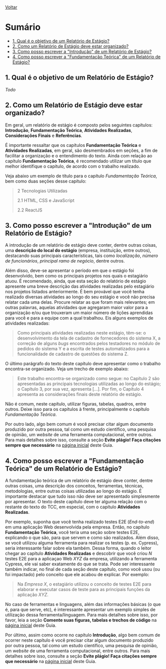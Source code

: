 [Voltar](README.md)

# Sumário  <!-- omit in toc -->
- [1. Qual é o objetivo de um Relatório de Estágio?](#1-qual-é-o-objetivo-de-um-relatório-de-estágio)
- [2. Como um Relatório de Estágio deve estar organizado?](#2-como-um-relatório-de-estágio-deve-estar-organizado)
- [3. Como posso escrever a "Introdução" de um Relatório de Estágio?](#3-como-posso-escrever-a-introdução-de-um-relatório-de-estágio)
- [4. Como posso escrever a "Fundamentação Teórica" de um Relatório de Estágio?](#4-como-posso-escrever-a-fundamentação-teórica-de-um-relatório-de-estágio)

## 1. Qual é o objetivo de um Relatório de Estágio?
*Todo*

## 2. Como um Relatório de Estágio deve estar organizado?
Em geral, um relatório de estágio é composto pelos seguintes capítulos: **Introdução**, **Fundamentação Teórica**, **Atividades Realizadas**, **Considerações Finais** e **Referências**. 

É importante ressaltar que os capítulos **Fundamentação Teórica** e **Atividades Realizadas**, em geral, são desmembrados em seções, a fim de facilitar a organização e o entendimento do texto. Ainda com relação ao capítulo **Fundamentação Teórica**, é recomendado utilizar um título que melhor identifique o capítulo, de acordo com o trabalho realizado.

Veja abaixo um exemplo de título para o capítulo *Fundamentação Teórica*, bem como duas seções desse capítulo:

> 2 Tecnologias Utilizadas
> 
> 2.1 HTML, CSS e JavaScript
> 
> 2.2 ReactJS


## 3. Como posso escrever a "Introdução" de um Relatório de Estágio?
A introdução de um relatório de estágio deve conter, dentre outras coisas, uma **descrição do local do estágio** (empresa, instituição, entre outros), destacando suas principais características, tais como *localização*, *número de funcionários*, *principal ramo de negócio*, dentre outros.

Além disso, deve-se apresentar o período em que o estágio foi desenvolvido, bem como os principais projetos nos quais o estagiário atuou. É recomendado, ainda, que esta seção do relatório de estágio apresente uma breve descrição das atividades realizadas pelo estagiário nos projetos listados anteriormente. É bem provável que você tenha realizado diversas atividades ao longo do seu estágio e você não precisa relatar cada uma delas. Procure relatar as que foram mais relevantes; em outras palavras, aquelas atividades que agregaram maior valor para a organização e/ou que trouxeram um maior número de lições aprendidas para você e para a equipe com a qual trabalhou. Eis alguns exemplos de atividades realizadas:

> Como principais atividades realizadas neste estágio, têm-se: o desenvolvimento da tela de cadastro de fornecedores do sistema X, a correção de alguns *bugs* encontrados pelos testadores no módulo de pedidos do sistema Y e a escrita de testes automatizados para a funcionalidade de cadastro de questões do sistema Z.

O último parágrafo do texto deste capítulo deve apresentar como o trabalho encontra-se organizado. Veja um trecho de exemplo abaixo: 

> Este trabalho encontra-se organizado como segue: no Capítulo 2 são apresentadas as principais tecnologias utilizadas ao longo do estágio; o Capítulo 3, por sua vez, apresenta [...]. Por fim, o Capítulo 4 apresenta as considerações finais deste relatório de estágio.

Não é comum, neste capítulo, utilizar figuras, tabelas, quadros, entre outros. Deixe isso para os capítulos à frente, principalmente o capítulo *Fundamentação Teórica*.

Por outro lado, algo bem comum é você precisar citar algum documento produzido por outra pessoa, tal como um estudo científico, uma pesquisa de opinião, um *website* de uma ferramenta computacional, entre outros. Para mais detalhes sobre isso, consulte a seção **Evite plágio! Faça citações sempre que necessário** na [página inicial](README.md#36-evite-plágio-faça-citações-sempre-que-necessário) deste Guia.

## 4. Como posso escrever a "Fundamentação Teórica" de um Relatório de Estágio?
A fundamentação teórica de um relatório de estágio deve conter, dentre outras coisas, uma descrição dos conceitos, ferramentas, técnicas, metodologias, entre outras coisas utilizadas ao longo do estágio. É importante destacar que tudo isso não deve ser apresentado simplesmente por apresentar. O texto deste capítulo deve ter alguma relação com o restante do texto do TCC, em especial, com o capítulo **Atividades Realizadas**. 

Por exemplo, suponha que você tenha realizado testes E2E (*End-to-end*) em uma aplicação Web desenvolvida pela empresa. Então, no capítulo **Fundamentação Teórica**, você teria uma seção sobre testes E2E, explicando o que são, para que servem e como são realizados. Além disso, se você utilizou alguma ferramenta para realizar os testes (p. ex. Cypress), seria interessante falar sobre ela também. Dessa forma, quando o leitor chegar ao capítulo **Atividades Realizadas** e descobrir que você criou *N* testes E2E para a aplicaçao Web *XYZ* da empresa, utilizando a ferramenta Cypress, ele vai saber exatamente do que se trata. Pode ser interessante também indicar, no final de cada seção deste capítulo, como você usou (ou foi impactado) pelo conceito que ele acabou de explicar. Por exemplo: 

> Na *Empresa X*, o estagiário utilizou o conceito de testes E2E para elaborar e executar casos de teste para as principais funções da aplicação *XYZ*.

No caso de ferramentas e linguagens, além das informações básicas (o que é, para que serve, etc), é interessante apresentar um exemplo simples de utilização dessa ferramenta/linguagem. Para mais detalhes sobre isso, por favor, leia a seção **Comente suas figuras, tabelas e trechos de código** na [página inicial](README.md#35-comente-suas-figuras-tabelas-e-trechos-de-código) deste Guia.

Por último, assim como ocorre no capítulo **Introdução**, algo bem comum de ocorrer neste capítulo é você precisar citar algum documento produzido por outra pessoa, tal como um estudo científico, uma pesquisa de opinião, um *website* de uma ferramenta computacional, entre outros. Para mais detalhes sobre isso, consulte a seção **Evite plágio! Faça citações sempre que necessário** na [página inicial](README.md#36-evite-plágio-faça-citações-sempre-que-necessário) deste Guia.